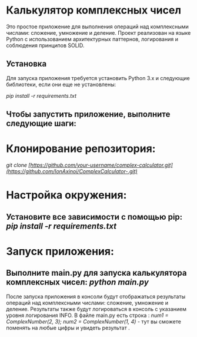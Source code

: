 # Калькулятор комплексных чисел

Это простое приложение для выполнения операций над комплексными числами: сложение, умножение и деление. Проект реализован на языке Python с использованием архитектурных паттернов, логирования и соблюдения принципов SOLID.

## Установка

 Для запуска приложения требуется установить Python 3.x и следующие библиотеки, если они еще не установлены:

  *pip install -r requirements.txt*


## Чтобы запустить приложение, выполните следующие шаги:

# Клонирование репозитория:
  *git clone [https://github.com/your-username/complex-calculator.git](https://github.com/IonAxinoi/ComplexCalculator-.git)*

# Настройка окружения:

 ## Установите все зависимости с помощью pip:  *pip install -r requirements.txt*

# Запуск приложения:
   ## Выполните main.py для запуска калькулятора комплексных чисел:   *python main.py*

После запуска приложения в консоли будут отображаться результаты операций над комплексными числами: сложение, умножение и деление. Результаты также будут логироваться в консоль с указанием уровня логирования INFO. 
В файле main.py  есть строка : *num1 = ComplexNumber(2, 3); num2 = ComplexNumber(1, 4)* - тут вы сможете поменять на любые цифры и увидеть результат .
